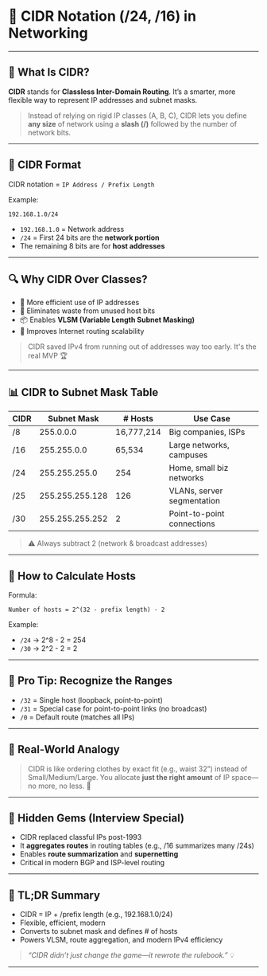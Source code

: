 # 📏 CIDR Notation (/24, /16) in Networking

---

## 🧠 What Is CIDR?

**CIDR** stands for **Classless Inter-Domain Routing**. It’s a smarter, more flexible way to represent IP addresses and subnet masks.

> Instead of relying on rigid IP classes (A, B, C), CIDR lets you define **any size** of network using a **slash (/)** followed by the number of network bits.

---

## 🔣 CIDR Format

CIDR notation = `IP Address / Prefix Length`

Example:
```
192.168.1.0/24
```
- `192.168.1.0` = Network address
- `/24` = First 24 bits are the **network portion**
- The remaining 8 bits are for **host addresses**

---

## 🔍 Why CIDR Over Classes?

- 🧃 More efficient use of IP addresses
- 🔄 Eliminates waste from unused host bits
- 📦 Enables **VLSM (Variable Length Subnet Masking)**
- 🚀 Improves Internet routing scalability

> CIDR saved IPv4 from running out of addresses way too early. It's the real MVP 🏆

---

## 📊 CIDR to Subnet Mask Table

| CIDR | Subnet Mask         | # Hosts         | Use Case                  |
|------|----------------------|------------------|----------------------------|
| /8   | 255.0.0.0            | 16,777,214       | Big companies, ISPs        |
| /16  | 255.255.0.0          | 65,534           | Large networks, campuses   |
| /24  | 255.255.255.0        | 254              | Home, small biz networks   |
| /25  | 255.255.255.128      | 126              | VLANs, server segmentation |
| /30  | 255.255.255.252      | 2                | Point-to-point connections |

> ⚠️ Always subtract 2 (network & broadcast addresses)

---

## 🧮 How to Calculate Hosts

Formula:
```
Number of hosts = 2^(32 - prefix length) - 2
```

Example:
- `/24` → 2^8 - 2 = 254
- `/30` → 2^2 - 2 = 2

---

## 🧪 Pro Tip: Recognize the Ranges

- `/32` = Single host (loopback, point-to-point)
- `/31` = Special case for point-to-point links (no broadcast)
- `/0` = Default route (matches all IPs)

---

## 📱 Real-World Analogy

> CIDR is like ordering clothes by exact fit (e.g., waist 32”) instead of Small/Medium/Large. You allocate **just the right amount** of IP space—no more, no less. 🧵

---

## 💎 Hidden Gems (Interview Special)

- CIDR replaced classful IPs post-1993
- It **aggregates routes** in routing tables (e.g., /16 summarizes many /24s)
- Enables **route summarization** and **supernetting**
- Critical in modern BGP and ISP-level routing

---

## 📌 TL;DR Summary

- CIDR = IP + /prefix length (e.g., 192.168.1.0/24)
- Flexible, efficient, modern
- Converts to subnet mask and defines # of hosts
- Powers VLSM, route aggregation, and modern IPv4 efficiency

> _“CIDR didn’t just change the game—it rewrote the rulebook.”_ 💡

---

